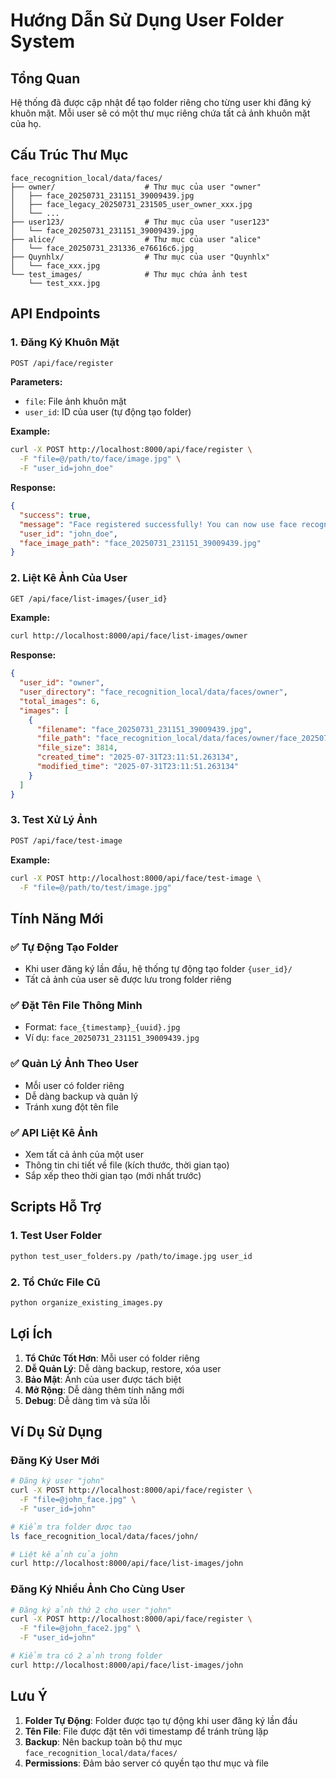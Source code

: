 # Hướng Dẫn Sử Dụng User Folder System

## Tổng Quan
Hệ thống đã được cập nhật để tạo folder riêng cho từng user khi đăng ký khuôn mặt. Mỗi user sẽ có một thư mục riêng chứa tất cả ảnh khuôn mặt của họ.

## Cấu Trúc Thư Mục

```
face_recognition_local/data/faces/
├── owner/                    # Thư mục của user "owner"
│   ├── face_20250731_231151_39009439.jpg
│   ├── face_legacy_20250731_231505_user_owner_xxx.jpg
│   └── ...
├── user123/                  # Thư mục của user "user123"
│   └── face_20250731_231151_39009439.jpg
├── alice/                    # Thư mục của user "alice"
│   └── face_20250731_231336_e76616c6.jpg
├── Quynhlx/                  # Thư mục của user "Quynhlx"
│   └── face_xxx.jpg
└── test_images/              # Thư mục chứa ảnh test
    └── test_xxx.jpg
```

## API Endpoints

### 1. Đăng Ký Khuôn Mặt
```bash
POST /api/face/register
```

**Parameters:**
- `file`: File ảnh khuôn mặt
- `user_id`: ID của user (tự động tạo folder)

**Example:**
```bash
curl -X POST http://localhost:8000/api/face/register \
  -F "file=@/path/to/face/image.jpg" \
  -F "user_id=john_doe"
```

**Response:**
```json
{
  "success": true,
  "message": "Face registered successfully! You can now use face recognition to unlock your locker.",
  "user_id": "john_doe",
  "face_image_path": "face_20250731_231151_39009439.jpg"
}
```

### 2. Liệt Kê Ảnh Của User
```bash
GET /api/face/list-images/{user_id}
```

**Example:**
```bash
curl http://localhost:8000/api/face/list-images/owner
```

**Response:**
```json
{
  "user_id": "owner",
  "user_directory": "face_recognition_local/data/faces/owner",
  "total_images": 6,
  "images": [
    {
      "filename": "face_20250731_231151_39009439.jpg",
      "file_path": "face_recognition_local/data/faces/owner/face_20250731_231151_39009439.jpg",
      "file_size": 3814,
      "created_time": "2025-07-31T23:11:51.263134",
      "modified_time": "2025-07-31T23:11:51.263134"
    }
  ]
}
```

### 3. Test Xử Lý Ảnh
```bash
POST /api/face/test-image
```

**Example:**
```bash
curl -X POST http://localhost:8000/api/face/test-image \
  -F "file=@/path/to/test/image.jpg"
```

## Tính Năng Mới

### ✅ Tự Động Tạo Folder
- Khi user đăng ký lần đầu, hệ thống tự động tạo folder `{user_id}/`
- Tất cả ảnh của user sẽ được lưu trong folder riêng

### ✅ Đặt Tên File Thông Minh
- Format: `face_{timestamp}_{uuid}.jpg`
- Ví dụ: `face_20250731_231151_39009439.jpg`

### ✅ Quản Lý Ảnh Theo User
- Mỗi user có folder riêng
- Dễ dàng backup và quản lý
- Tránh xung đột tên file

### ✅ API Liệt Kê Ảnh
- Xem tất cả ảnh của một user
- Thông tin chi tiết về file (kích thước, thời gian tạo)
- Sắp xếp theo thời gian tạo (mới nhất trước)

## Scripts Hỗ Trợ

### 1. Test User Folder
```bash
python test_user_folders.py /path/to/image.jpg user_id
```

### 2. Tổ Chức File Cũ
```bash
python organize_existing_images.py
```

## Lợi Ích

1. **Tổ Chức Tốt Hơn**: Mỗi user có folder riêng
2. **Dễ Quản Lý**: Dễ dàng backup, restore, xóa user
3. **Bảo Mật**: Ảnh của user được tách biệt
4. **Mở Rộng**: Dễ dàng thêm tính năng mới
5. **Debug**: Dễ dàng tìm và sửa lỗi

## Ví Dụ Sử Dụng

### Đăng Ký User Mới
```bash
# Đăng ký user "john"
curl -X POST http://localhost:8000/api/face/register \
  -F "file=@john_face.jpg" \
  -F "user_id=john"

# Kiểm tra folder được tạo
ls face_recognition_local/data/faces/john/

# Liệt kê ảnh của john
curl http://localhost:8000/api/face/list-images/john
```

### Đăng Ký Nhiều Ảnh Cho Cùng User
```bash
# Đăng ký ảnh thứ 2 cho user "john"
curl -X POST http://localhost:8000/api/face/register \
  -F "file=@john_face2.jpg" \
  -F "user_id=john"

# Kiểm tra có 2 ảnh trong folder
curl http://localhost:8000/api/face/list-images/john
```

## Lưu Ý

1. **Folder Tự Động**: Folder được tạo tự động khi user đăng ký lần đầu
2. **Tên File**: File được đặt tên với timestamp để tránh trùng lặp
3. **Backup**: Nên backup toàn bộ thư mục `face_recognition_local/data/faces/`
4. **Permissions**: Đảm bảo server có quyền tạo thư mục và file 